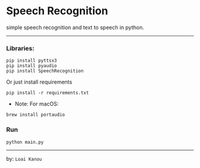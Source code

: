 Speech Recognition
==================
simple speech recognition and text to speech in python.

---
### Libraries:
```
pip install pyttsx3
pip install pyaudio
pip install SpeechRecognition
```
Or just install requirements
```
pip install -r requirements.txt
```

* Note: For macOS:
```
brew install portaudio
```

### Run
```
python main.py
```
---

by: `Loai Kanou`